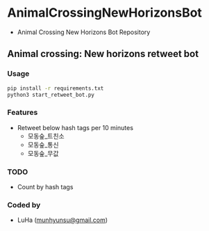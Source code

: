 # AnimalCrossingNewHorizonsBot
- Animal Crossing New Horizons Bot Repository

## Animal crossing: New horizons retweet bot

### Usage
  ```bash
  pip install -r requirements.txt
  python3 start_retweet_bot.py
  ```

### Features
- Retweet below hash tags per 10 minutes
  - 모동숲\_트친소
  - 모동숲\_통신
  - 모동숲\_무값

### TODO

- Count by hash tags

### Coded by
- LuHa (munhyunsu@gmail.com)

